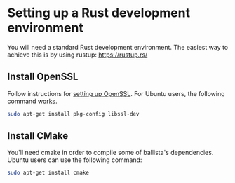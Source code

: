 <!---
  Licensed to the Apache Software Foundation (ASF) under one
  or more contributor license agreements.  See the NOTICE file
  distributed with this work for additional information
  regarding copyright ownership.  The ASF licenses this file
  to you under the Apache License, Version 2.0 (the
  "License"); you may not use this file except in compliance
  with the License.  You may obtain a copy of the License at

    http://www.apache.org/licenses/LICENSE-2.0

  Unless required by applicable law or agreed to in writing,
  software distributed under the License is distributed on an
  "AS IS" BASIS, WITHOUT WARRANTIES OR CONDITIONS OF ANY
  KIND, either express or implied.  See the License for the
  specific language governing permissions and limitations
  under the License.
-->
# Setting up a Rust development environment

You will need a standard Rust development environment. The easiest way to achieve this is by using rustup: https://rustup.rs/

## Install OpenSSL

Follow instructions for [setting up OpenSSL](https://docs.rs/openssl/0.10.28/openssl/). For Ubuntu users, the following 
command works.

```bash
sudo apt-get install pkg-config libssl-dev
```

## Install CMake

You'll need cmake in order to compile some of ballista's dependencies. Ubuntu users can use the following command:

```bash
sudo apt-get install cmake
```